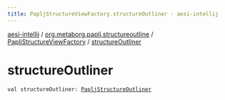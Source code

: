 ```yaml
---
title: PapljStructureViewFactory.structureOutliner - aesi-intellij
---
```


[aesi-intellij](../../index.html) / [org.metaborg.paplj.structureoutline](../index.html) / [PapljStructureViewFactory](index.html) / [structureOutliner](.)

# structureOutliner

`val structureOutliner: `[`PapljStructureOutliner`](../-paplj-structure-outliner/index.html)